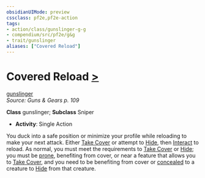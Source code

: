 ```yaml
---
obsidianUIMode: preview
cssclass: pf2e,pf2e-action
tags:
- action/class/gunslinger-g-g
- compendium/src/pf2e/g&g
- trait/gunslinger
aliases: ["Covered Reload"]
---
```

# Covered Reload [>](chapter-9-playing-the-game.md#Actions "Single Action")
[gunslinger](Reference/Rules/Traits/gunslinger-g-g.md "Gunslinger Class Trait")  
*Source: Guns & Gears p. 109*  

**Class** gunslinger; **Subclass** Sniper
- **Activity**: Single Action

You duck into a safe position or minimize your profile while reloading to make your next attack. Either [Take Cover](take-cover.md) or attempt to [Hide](Reference/Rules/Actions/hide.md), then [Interact](interact.md) to reload. As normal, you must meet the requirements to [Take Cover](take-cover.md) or [Hide](Reference/Rules/Actions/hide.md); you must be [prone](conditions.md#Prone), benefiting from cover, or near a feature that allows you to [Take Cover](take-cover.md), and you need to be benefiting from cover or [concealed](conditions.md#Concealed) to a creature to [Hide](Reference/Rules/Actions/hide.md) from that creature.